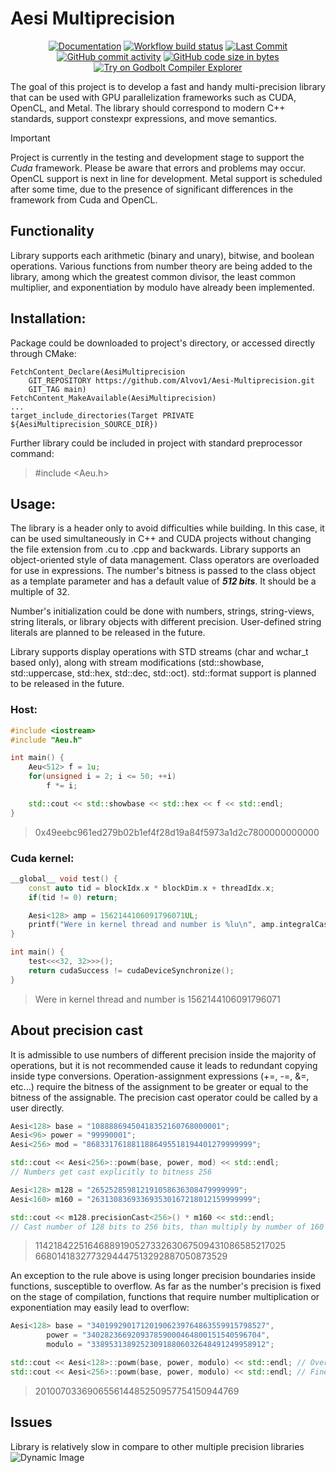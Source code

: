 Aesi Multiprecision 
==================

<p align="center">
    <a href="https://alvov1.github.io/Aesi-Multiprecision/index.html">
        <img src="https://img.shields.io/badge/Documentation-8A2BE2" alt="Documentation"></a>
    <a href="https://github.com/Alvov1/Aesi-Multiprecision/actions/workflows/gtest_multiple_platforms.yml">
        <img src="https://img.shields.io/github/actions/workflow/status/Alvov1/Aesi-Multiprecision/gtest_multiple_platforms.yml" alt="Workflow build status"/></a>
    <a href="https://github.com/Alvov1/Aesi-Multiprecision/actions">
        <img src="https://img.shields.io/github/last-commit/alvov1/Aesi-Multiprecision" alt="Last Commit"></a>
    <a href="https://github.com/Alvov1/Aesi-Multiprecision/commits/main/">
        <img src="https://img.shields.io/github/commit-activity/y/Alvov1/Aesi-Multiprecision" alt="GitHub commit activity" /></a>
    <a href="https://github.com/Alvov1/Aesi-Multiprecision">
        <img src="https://img.shields.io/github/languages/code-size/Alvov1/Aesi-Multiprecision" alt="GitHub code size in bytes" /></a>
    <a href="https://google.com" >
        <img src="https://img.shields.io/badge/try%20on-godbolt-green" alt="Try on Godbolt Compiler Explorer"/></a>
</p>

The goal of this project is to develop a fast and handy multi-precision library that can be used with GPU parallelization frameworks such as CUDA, OpenCL, and Metal. The library should correspond to modern C++ standards, support constexpr expressions, and move semantics.

> [!IMPORTANT]
> Project is currently in the testing and development stage to support the *Cuda* framework. Please be aware that errors and problems may occur. OpenCL support is next in line for development. Metal support is scheduled after some time, due to the presence of significant differences in the framework from Cuda and OpenCL.
>

## Functionality
Library supports each arithmetic (binary and unary), bitwise, and boolean operations. Various functions from number theory are being added to the library, among which the greatest common divisor, the least common multiplier, and exponentiation by modulo have already been implemented.

## Installation:
Package could be downloaded to project's directory, or accessed directly through CMake:
```include(FetchContent)
FetchContent_Declare(AesiMultiprecision
    GIT_REPOSITORY https://github.com/Alvov1/Aesi-Multiprecision.git
    GIT_TAG main)
FetchContent_MakeAvailable(AesiMultiprecision)
...
target_include_directories(Target PRIVATE ${AesiMultiprecision_SOURCE_DIR})
```
Further library could be included in project with standard preprocessor command:
> #include <Aeu.h>

## Usage:
The library is a header only to avoid difficulties while building. In this case, it can be used simultaneously in C++ and CUDA projects without changing the file extension from .cu to .cpp and backwards. Library supports an object-oriented style of data management. Class operators are overloaded for use in expressions. The number's bitness is passed to the class object as a template parameter and has a default value of __*512 bits*__. It should be a multiple of 32.

Number's initialization could be done with numbers, strings, string-views, string literals, or library objects with different precision. User-defined string literals are planned to be released in the future.

Library supports display operations with STD streams (char and wchar_t based only), along with stream modifications (std::showbase, std::uppercase, std::hex, std::dec, std::oct). std::format support is planned to be released in the future.

### Host:
```cpp
#include <iostream>
#include "Aeu.h"

int main() {
    Aeu<512> f = 1u;
    for(unsigned i = 2; i <= 50; ++i)
        f *= i;

    std::cout << std::showbase << std::hex << f << std::endl;
}
```
> 0x49eebc961ed279b02b1ef4f28d19a84f5973a1d2c7800000000000

### Cuda kernel:
```cpp
__global__ void test() {
    const auto tid = blockIdx.x * blockDim.x + threadIdx.x;
    if(tid != 0) return;

    Aesi<128> amp = 1562144106091796071UL;
    printf("Were in kernel thread and number is %lu\n", amp.integralCast<unsigned long>());
}

int main() {
    test<<<32, 32>>>();
    return cudaSuccess != cudaDeviceSynchronize();
}
```
> Were in kernel thread and number is 1562144106091796071

## About precision cast
It is admissible to use numbers of different precision inside the majority of operations, but it is not recommended cause it leads to redundant copying inside type conversions. Operation-assignment expressions (+=, -=, &=, etc...) require the bitness of the assignment to be greater or equal to the bitness of the assignable. The precision cast operator could be called by a user directly.

```cpp
Aesi<128> base = "10888869450418352160768000001";
Aesi<96> power = "99990001";
Aesi<256> mod = "8683317618811886495518194401279999999";

std::cout << Aesi<256>::powm(base, power, mod) << std::endl;
// Numbers get cast explicitly to bitness 256 

Aesi<128> m128 = "265252859812191058636308479999999";
Aesi<160> m160 = "263130836933693530167218012159999999";

std::cout << m128.precisionCast<256>() * m160 << std::endl; 
// Cast number of 128 bits to 256 bits, than multiply by number of 160 bits
```
> 1142184225164688919052733263067509431086585217025      6680141832773294447513292887050873529

An exception to the rule above is using longer precision boundaries inside functions, susceptible to overflow. As far as the number's precision is fixed on the stage of compilation, functions that require number multiplication or exponentiation may easily lead to overflow:
```cpp
Aesi<128> base = "340199290171201906239764863559915798527",
        power = "340282366920937859000464800151540596704",
        modulo = "338953138925230918806032648491249958912";

std::cout << Aesi<128>::powm(base, power, modulo) << std::endl; // Overflow !!!
std::cout << Aesi<256>::powm(base, power, modulo) << std::endl; // Fine
```
> 201007033690655614485250957754150944769

## Issues
Library is relatively slow in compare to other multiple precision libraries
<img src="https://dub.sh/jNgf79u" alt="Dynamic Image">

